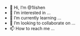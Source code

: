 - 👋 Hi, I’m @1lishen
- 👀 I’m interested in ...
- 🌱 I’m currently learning ...
- 💞️ I’m looking to collaborate on ...
- 📫 How to reach me ...

<!---
1lishen/1lishen is a ✨ special ✨ repository because its `README.md` (this file) appears on your GitHub profile.
You can click the Preview link to take a look at your changes.
--->
